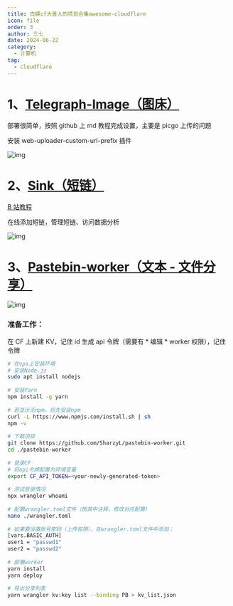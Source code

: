 ```yaml
---
title: 白嫖cf大善人的项目合集awesome-cloudflare
icon: file
order: 3
author: 三七
date: 2024-06-22
category:
  - 计算机
tag:
  - cloudflare
---
```


<!-- more --> 

# 1、[Telegraph-Image（图床）](https://github.com/cf-pages/Telegraph-Image)

部署很简单，按照 github 上 md 教程完成设置，主要是 picgo 上传的问题

安装 web-uploader-custom-url-prefix 插件

![img](https://i.730307.xyz/202407191713412.webp)

# 2、[Sink（短链）](https://github.com/ccbikai/Sink)

[B 站教程](https://www.bilibili.com/video/BV1YZ421p7Hm)

在线添加短链，管理短链、访问数据分析

![img](https://i.730307.xyz/202407191713513.png)

# 3、[Pastebin-worker（文本 - 文件分享）](https://github.com/SharzyL/pastebin-worker)

![img](https://i.730307.xyz/202407191714051.png)

### 准备工作：

在 CF 上新建 KV，记住 id
生成 api 令牌（需要有 * 编辑 * worker 权限），记住令牌

```sh
# 在vps上安装环境
# 安装Node.js
sudo apt install nodejs
 
# 安装Yarn
npm install -g yarn
 
# 若显示无npm，则先安装npm
curl -L https://www.npmjs.com/install.sh | sh
npm -v
 
# 下载项目
git clone https://github.com/SharzyL/pastebin-worker.git
cd ./pastebin-worker
 
# 登录CF
# 将api令牌配置为环境变量
export CF_API_TOKEN=<your-newly-generated-token>
 
# 测试登录情况
npx wrangler whoami
 
# 配置wrangler.toml文件（按其中注释，修改对应配置）
nano ./wrangler.toml
 
# 如果要设置账号密码（上传权限），在wrangler.toml文件中添加：
[vars.BASIC_AUTH]
user1 = "passwd1"
user2 = "passwd2"
 
# 部署worker
yarn install
yarn deploy
 
# 导出分享列表
yarn wrangler kv:key list --binding PB > kv_list.json
```


